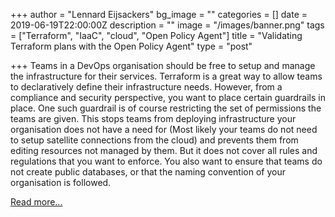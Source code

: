 +++
author = "Lennard Eijsackers"
bg_image = ""
categories = []
date = 2019-06-19T22:00:00Z
description = ""
image = "/images/banner.png"
tags = ["Terraform", "IaaC", "cloud", "Open Policy Agent"]
title = "Validating Terraform plans with the Open Policy Agent"
type = "post"

+++
Teams in a DevOps organisation should be free to setup and manage the infrastructure for their services. Terraform is a great way to allow teams to declaratively define their infrastructure needs. However, from a compliance and security perspective, you want to place certain guardrails in place. One such guardrail is of course restricting the set of permissions the teams are given. This stops teams from deploying infrastructure your organisation does not have a need for (Most likely your teams do not need to setup satellite connections from the cloud) and prevents them from editing resources not managed by them. But it does not cover all rules and regulations that you want to enforce. You also want to ensure that teams do not create public databases, or that the naming convention of your organisation is followed.

[Read more...](https://www.blokje5.dev/posts/validating-terraform-plans/)